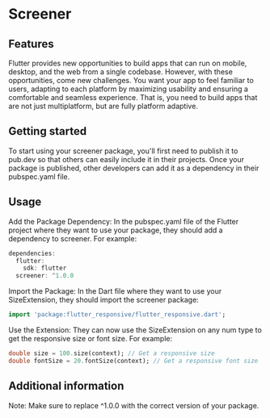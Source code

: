 <!--
This README describes the package. If you publish this package to pub.dev,
this README's contents appear on the landing page for your package.

For information about how to write a good package README, see the guide for
[writing package pages](https://dart.dev/guides/libraries/writing-package-pages).

For general information about developing packages, see the Dart guide for
[creating packages](https://dart.dev/guides/libraries/create-library-packages)
and the Flutter guide for
[developing packages and plugins](https://flutter.dev/developing-packages).
-->

# Screener

## Features

Flutter provides new opportunities to build apps that can run on mobile, desktop, and the web from a single codebase. However, with these opportunities, come new challenges. You want your app to feel familiar to users, adapting to each platform by maximizing usability and ensuring a comfortable and seamless experience. That is, you need to build apps that are not just multiplatform, but are fully platform adaptive.

## Getting started

To start using your screener package, you'll first need to publish it to pub.dev so that others can easily include it in their projects. Once your package is published, other developers can add it as a dependency in their pubspec.yaml file.

## Usage

Add the Package Dependency: In the pubspec.yaml file of the Flutter project where they want to use your package, they should add a dependency to screener. For example:

```dart
dependencies:
  flutter:
    sdk: flutter
  screener: ^1.0.0 
```

Import the Package: In the Dart file where they want to use your SizeExtension, they should import the screener package:

```dart
import 'package:flutter_responsive/flutter_responsive.dart';
```


Use the Extension: They can now use the SizeExtension on any num type to get the responsive size or font size. For example:


```dart
double size = 100.size(context); // Get a responsive size
double fontSize = 20.fontSize(context); // Get a responsive font size

```

## Additional information

Note: Make sure to replace ^1.0.0 with the correct version of your package.
